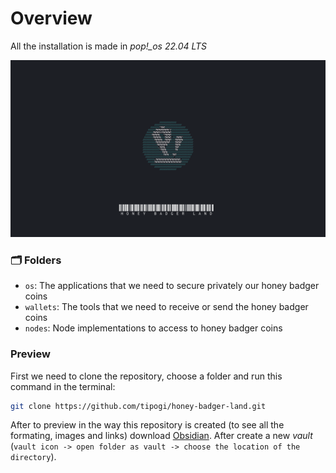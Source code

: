 # Overview
All the installation is made in *pop!_os 22.04 LTS*

![pop_os](./docs/assets/honey_badger_land.png)

### 🗂 Folders
- `os`: The applications that we need to secure privately our honey badger coins
- `wallets`: The tools that we need to receive or send the honey badger coins
- `nodes`: Node implementations to access to honey badger coins

### Preview
First we need to clone the repository, choose a folder and run this command in the terminal:
```bash
git clone https://github.com/tipogi/honey-badger-land.git
```
After to preview in the way this repository is created (to see all the formating, images and links) download [Obsidian](https://obsidian.md/download). After create a new *vault* (`vault icon -> open folder as vault -> choose the location of the directory`).